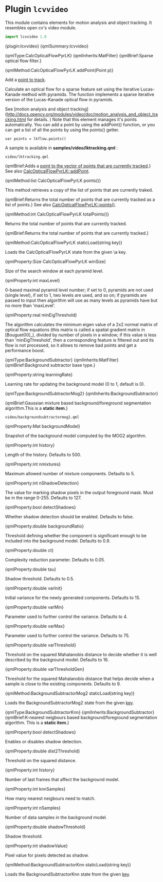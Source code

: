 # Plugin `lcvvideo`

 This module contains elements for motion analysis and object tracking. It resembles open cv's video module.

```js
import lcvvideo 1.0
```

{plugin:lcvvideo}
{qmlSummary:lcvvideo}

{qmlType:CalcOpticalFlowPyrLK}
{qmlInherits:MatFilter}
{qmlBrief:Sparse optical flow filter.}

{qmlMethod:CalcOpticalFlowPyrLK addPoint(Point p)}

  Add a [point to track]().

  Calculate an optical flow for a sparse feature set using the iterative Lucas-Kanade method with pyramids. The function
  implements a sparse iterative version of the Lucas-Kanade optical flow in pyramids.

  See [motion analysis and object tracking](http://docs.opencv.org/modules/video/doc/motion_analysis_and_object_tracking.html for details. 
  )
  Note that this element manages it's points automatically. You can add a point by using the addPoint() function, or
  you can get a list of all the points by using the points() getter.

  ```
  var points = lkflow.points()
  ```

  A sample is available in **samples/video/lktracking.qml** :

  `video/lktracking.qml`


{qmlBrief:Adds a [point to the vector of points that are currently tracked]().}
  See also [CalcOpticalFlowPyrLK::addPoint]().


 
{qmlMethod:list<Point> CalcOpticalFlowPyrLK points()}

  This method retrieves a copy of the list of points that are currently traked.

{qmlBrief:Returns the total number of points that are currently tracked as a list of points.}
  See also [CalcOpticalFlowPyrLK::points()]().

{qmlMethod:int CalcOpticalFlowPyrLK totalPoints()}

  Returns the total number of points that are currently tracked.

{qmlBrief:Returns the total number of points that are currently tracked.}

{qmlMethod:CalcOpticalFlowPyrLK staticLoad(string key)}

  Loads the CalcOpticalFlowPyrLK state from the given \a key.

{qmlProperty:Size CalcOpticalFlowPyrLK winSize}

  Size of the search window at each pyramid level.

{qmlProperty:int maxLevel}

  0-based maximal pyramid level number; if set to 0, pyramids are not used (single level), if set to 1, two levels are
  used, and so on; if pyramids are passed to input then algorithm will use as many levels as pyramids have but no more
  than 'maxLevel'.

{qmlProperty:real minEigThreshold}

  The algorithm calculates the minimum eigen value of a 2x2 normal matrix of optical flow equations (this matrix is
  called a spatial gradient matrix in [Bouguet00]_), divided by number of pixels in a window; if this value is less than
  'minEigThreshold', then a corresponding feature is filtered out and its flow is not processed, so it allows to remove
  bad points and get a performance boost.

{qmlType:BackgroundSubtractor}
{qmlInherits:MatFilter}
{qmlBrief:Background subtractor base type.}

{qmlProperty:string learningRate}

  Learning rate for updating the background model (0 to 1, default is 0).

{qmlType:BackgroundSubtractorMog2}
{qmlInherits:BackgroundSubtractor}

{qmlBrief:Gaussian mixture based background/foreground segmentation algorithm.This is a **static item**.}


`video/backgroundsubtractormog2.qml`

{qmlProperty:Mat backgroundModel}

  Snapshot of the background model computed by the MOG2 algorithm.

{qmlProperty:int history}

  Length of the history. Defaults to 500.

{qmlProperty:int nmixtures}

  Maximum allowed number of mixture components. Defaults to 5.

{qmlProperty:int nShadowDetection}

  The value for marking shadow pixels in the output foreground mask.
  Must be in the range 0-255. Defaults to 127.

{qmlProperty:bool detectShadows}

  Whether shadow detection should be enabled. Defaults to false.

{qmlProperty:double backgroundRatio}

  Threshold defining whether the component is significant enough to be included into the background model.
  Defaults to 0.9.

{qmlProperty:double ct}

  Complexity reduction parameter. Defaults to 0.05.

{qmlProperty:double tau}

  Shadow threshold. Defaults to 0.5.

{qmlProperty:double varInit}

  Initial variance for the newly generated components. Defaults to 15.

{qmlProperty:double varMin}

  Parameter used to further control the variance. Defaults to 4.

{qmlProperty:double varMax}

  Parameter used to further control the variance. Defaults to 75.

{qmlProperty:double varThreshold}

  Threshold on the squared Mahalanobis distance to decide whether it is well described by the background model.
  Defaults to 16.

{qmlProperty:double varThresholdGen}

  Threshold for the squared Mahalanobis distance that helps decide when a sample is close to the existing components.
  Defaults to 9.

{qmlMethod:BackgroundSubtractorMog2 staticLoad(string key)}

  Loads the BackgroundSubtractorMog2 state from the given [key]().

{qmlType:BackgroundSubtractorKnn}
{qmlInherits:BackgroundSubtractor}
{qmlBrief:K-nearest neigbours based background/foreground segmentation algorithm.  This is a **static item**.}

{qmlProperty:bool detectShadows}

  Enables or disables shadow detection.

{qmlProperty:double dist2Threshold}

  Threshold on the squared distance.

{qmlProperty:int history}

  Number of last frames that affect the background model.

{qmlProperty:int knnSamples}
 
  How many nearest neigbours need to match.

{qmlProperty:int nSamples}

  Number of data samples in the background model.

{qmlProperty:double shadowThreshold}

  Shadow threshold.

{qmlProperty:int shadowValue}

  Pixel value for pixels detected as shadow.

{qmlMethod:BackgroundSubtractorKnn staticLoad(string key)}

  Loads the BackgroundSubtractorKnn state from the given [key]().









